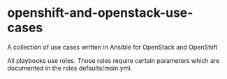 # openshift-and-openstack-use-cases
A collection of use cases written in Ansible for OpenStack and OpenShift

All playbooks use roles. Those roles require certain parameters which are documented in the roles defaults/main.yml.
